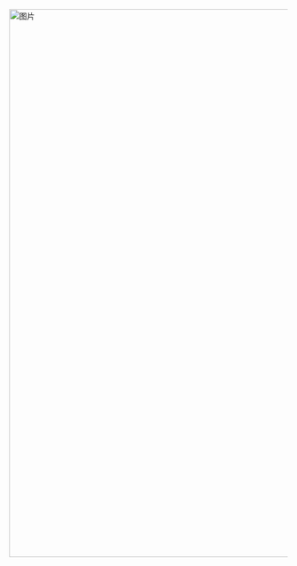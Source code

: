 
<img width="990" alt="图片" src="https://user-images.githubusercontent.com/46156734/147452772-5b824a6c-9f45-4cee-9d99-f8933a522d37.png">
